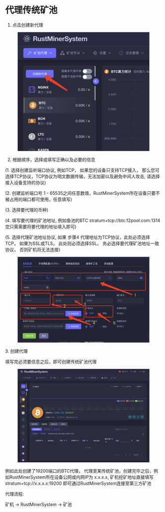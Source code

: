 # 代理传统矿池

1. 点击创建新代理

<figure><img src="../.gitbook/assets/image (13).png" alt=""><figcaption></figcaption></figure>

2. 根据顺序，选择或填写正确以及必要的信息

(1.  选择创建监听端口协议,  例如TCP， 如果您的设备只支持TCP接入， 那么您可选择TCP协议，TCP协议为明文数据传输，无法加密以及避免中间人攻击,  请选择接入设备支持的协议)

(2.  创建监听端口号 1 - 65535之间任意数值，RustMinerSystem所在设备只要不被占用的端口都可使用，任意填写)

(3. 选择要代理的币种)

(4. 填写要代理的矿池地址,  例如鱼池的BTC   stratum+tcp://btc.f2pool.com:1314   您只需需要将要代理的地址填入即可)

(5. 选择代理矿池地址协议, 如果 步骤4 代理地址为TCP协议，此处必须选择TCP， 如果为SSL或TLS， 此处则必须选择SSL， 务必选择要代理矿池地址一致协议， 否则矿机将无法连接)

<figure><img src="../.gitbook/assets/image (1) (1) (1) (1).png" alt=""><figcaption></figcaption></figure>

&#x20;  3\. 创建代理

填写完必须要信息之后，即可创建传统矿池代理

<figure><img src="../.gitbook/assets/image (2) (1).png" alt=""><figcaption></figcaption></figure>

例如此处创建了19200端口的BTC代理， 代理至某传统矿池，创建完毕之后，例如RustMinerSystem所在设备公网或内网IP为 x.x.x.x,   矿机挖矿地址直接填写 stratum+tcp://x.x.x.x:19200  即可通过RustMinerSystem连接至第三方矿池



代理流程:

矿机 -> RustMinerSystem -> 矿池
